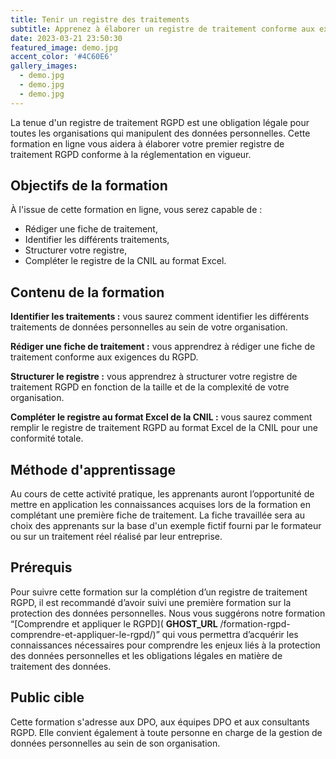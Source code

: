 ```yaml
---
title: Tenir un registre des traitements
subtitle: Apprenez à élaborer un registre de traitement conforme aux exigences légales et maîtrisez les enjeux liés à la manipulation des données personnelles.
date: 2023-03-21 23:50:30
featured_image: demo.jpg
accent_color: '#4C60E6'
gallery_images:
  - demo.jpg
  - demo.jpg
  - demo.jpg
---
```


La tenue d'un registre de traitement RGPD est une obligation légale pour toutes les organisations qui manipulent des données personnelles. Cette formation en ligne vous aidera à élaborer votre premier registre de traitement RGPD conforme à la réglementation en vigueur.

## Objectifs de la formation

À l'issue de cette formation en ligne, vous serez capable de :

- Rédiger une fiche de traitement,
- Identifier les différents traitements,
- Structurer votre registre,
- Compléter le registre de la CNIL au format Excel.

## Contenu de la formation

**Identifier les traitements :** vous saurez comment identifier les différents traitements de données personnelles au sein de votre organisation.

**Rédiger une fiche de traitement :** vous apprendrez à rédiger une fiche de traitement conforme aux exigences du RGPD.

**Structurer le registre :** vous apprendrez à structurer votre registre de traitement RGPD en fonction de la taille et de la complexité de votre organisation.

**Compléter le registre au format Excel de la CNIL :** vous saurez comment remplir le registre de traitement RGPD au format Excel de la CNIL pour une conformité totale.

## Méthode d'apprentissage

Au cours de cette activité pratique, les apprenants auront l’opportunité de mettre en application les connaissances acquises lors de la formation en complétant une première fiche de traitement. La fiche travaillée sera au choix des apprenants sur la base d'un exemple fictif fourni par le formateur ou sur un traitement réel réalisé par leur entreprise.

## Prérequis

Pour suivre cette formation sur la complétion d’un registre de traitement RGPD, il est recommandé d’avoir suivi une première formation sur la protection des données personnelles. Nous vous suggérons notre formation “[Comprendre et appliquer le RGPD]( __GHOST_URL__ /formation-rgpd-comprendre-et-appliquer-le-rgpd/)” qui vous permettra d’acquérir les connaissances nécessaires pour comprendre les enjeux liés à la protection des données personnelles et les obligations légales en matière de traitement des données.

## Public cible

Cette formation s'adresse aux DPO, aux équipes DPO et aux consultants RGPD. Elle convient également à toute personne en charge de la gestion de données personnelles au sein de son organisation.


